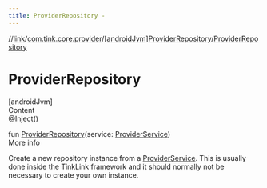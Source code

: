 ```yaml
---
title: ProviderRepository -
---
```

//[link](../../index.md)/[com.tink.core.provider](../index.md)/[[androidJvm]ProviderRepository](index.md)/[ProviderRepository](-provider-repository.md)



# ProviderRepository  
[androidJvm]  
Content  
@Inject()  
  
fun [ProviderRepository](-provider-repository.md)(service: [ProviderService](../../com.tink.service.provider/[android-jvm]-provider-service/index.md))  
More info  


Create a new repository instance from a [ProviderService](../../com.tink.service.provider/[android-jvm]-provider-service/index.md). This is usually done inside the TinkLink framework and it should normally not be necessary to create your own instance.

  



